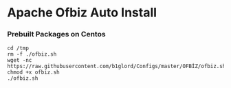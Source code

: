 # Apache Ofbiz Auto Install

### Prebuilt Packages on Centos 
```
cd /tmp
rm -f ./ofbiz.sh
wget -nc https://raw.githubusercontent.com/b1glord/Configs/master/OFBİZ/ofbiz.sh
chmod +x ofbiz.sh
./ofbiz.sh
```
